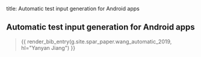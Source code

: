 title: Automatic test input generation for Android apps

## Automatic test input generation for Android apps

> {{ render_bib_entry(g.site.spar_paper.wang_automatic_2019, hl="Yanyan Jiang") }}
